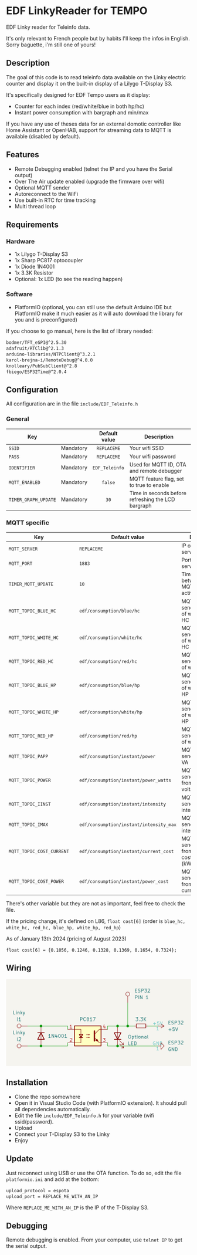 # EDF LinkyReader for TEMPO
EDF Linky reader for Teleinfo data.

It's only relevant to French people but by habits I'll keep the infos in English. Sorry baguette, i'm still one of yours!

## Description
The goal of this code is to read teleinfo data available on the Linky electric counter and display it on the built-in display of a Lilygo T-Display S3.

It's specifically designed for EDF Tempo users as it display:
- Counter for each index (red/white/blue in both hp/hc)
- Instant power consumption with bargraph and min/max

If you have any use of theses data for an external domotic controller like Home Assistant or OpenHAB, support for streaming data to MQTT is available (disabled by default).

## Features
- Remote Debugging enabled (telnet the IP and you have the Serial output)
- Over The Air update enabled (upgrade the firmware over wifi)
- Optional MQTT sender
- Autoreconnect to the WiFi
- Use built-in RTC for time tracking
- Multi thread loop

## Requirements

### Hardware
- 1x Lilygo T-Display S3
- 1x Sharp PC817 optocoupler
- 1x Diode 1N4001
- 1x 3.3K Resistor
- Optional: 1x LED (to see the reading happen)

### Software
- PlatformIO (optional, you can still use the default Arduino IDE but PlatformIO make it much easier as it will auto download the library for you and is preconfigured)

If you choose to go manual, here is the list of library needed:
```
bodmer/TFT_eSPI@^2.5.30
adafruit/RTClib@^2.1.3
arduino-libraries/NTPClient@^3.2.1
karol-brejna-i/RemoteDebug@^4.0.0
knolleary/PubSubClient@^2.8
fbiego/ESP32Time@^2.0.4
```

## Configuration

All configuration are in the file `include/EDF_Teleinfo.h`

### General

|Key||Default value|Description|
|---|:-:|:-:|---|
|`SSID`|Mandatory|`REPLACEME`|Your wifi SSID|
|`PASS`|Mandatory|`REPLACEME`|Your wifi password|
|`IDENTIFIER`|Mandatory|`EDF_Teleinfo`|Used for MQTT ID, OTA and remote debugger|
|`MQTT_ENABLED`|Mandatory|`false`|MQTT feature flag, set to true to enable|
|`TIMER_GRAPH_UPDATE`|Mandatory|`30`|Time in seconds before refreshing the LCD bargraph|

### MQTT specific

|Key||Default value|Description|
|---|:-:|---|---|
|`MQTT_SERVER`||`REPLACEME`|IP of the MQTT server|
|`MQTT_PORT`||`1883`|Port of the MQTT server|
|`TIMER_MQTT_UPDATE`||`10`|Time in seconds between each MQTT message if active|
|`MQTT_TOPIC_BLUE_HC`||`edf/consumption/blue/hc`|MQTT topic to send the counter of watts of blue HC
|`MQTT_TOPIC_WHITE_HC`||`edf/consumption/white/hc`|MQTT topic to send the counter of watts of white HC
|`MQTT_TOPIC_RED_HC`||`edf/consumption/red/hc`|MQTT topic to send the counter of watts of red HC
|`MQTT_TOPIC_BLUE_HP`||`edf/consumption/blue/hp`|MQTT topic to send the counter of watts of blue HP
|`MQTT_TOPIC_WHITE_HP`||`edf/consumption/white/hp`|MQTT topic to send the counter of watts of white HP
|`MQTT_TOPIC_RED_HP`||`edf/consumption/red/hp`|MQTT topic to send the counter of watts of red HP
|`MQTT_TOPIC_PAPP`||`edf/consumption/instant/power`|MQTT topic to send the Instant VA
|`MQTT_TOPIC_POWER`||`edf/consumption/instant/power_watts`|MQTT topic to send the value from Intensity * voltage (239)
|`MQTT_TOPIC_IINST`||`edf/consumption/instant/intensity`|MQTT topic to send the Instant intensity
|`MQTT_TOPIC_IMAX`||`edf/consumption/instant/intensity_max`|MQTT topic to send the Max intensity
|`MQTT_TOPIC_COST_CURRENT`||`edf/consumption/instant/current_cost`|MQTT topic to send the value from cost[power_index] (kWh price)
|`MQTT_TOPIC_COST_POWER`||`edf/consumption/instant/power_cost`|MQTT topic to send the value from power * current_cost

There's other variable but they are not as important, feel free to check the file.

If the pricing change, it's defined on L86, `float cost[6]` (order is `blue_hc, white_hc, red_hc, blue_hp, white_hp, red_hp`)

As of January 13th 2024 (pricing of August 2023)
```
float cost[6] = {0.1056, 0.1246, 0.1328, 0.1369, 0.1654, 0.7324};
```

## Wiring

![Schema](pic/schema.png)

## Installation

- Clone the repo somewhere
- Open it in Visual Studio Code (with PlatformIO extension). It should pull all dependencies automatically.
- Edit the file `include/EDF_Teleinfo.h` for your variable (wifi ssid/password).
- Upload
- Connect your T-Display S3 to the Linky
- Enjoy

## Update

Just reconnect using USB or use the OTA function. To do so, edit the file `platformio.ini` and add at the bottom:
```
upload_protocol = espota
upload_port = REPLACE_ME_WITH_AN_IP
```

Where `REPLACE_ME_WITH_AN_IP` is the IP of the T-Display S3.

## Debugging

Remote debugging is enabled. From your computer, use `telnet IP` to get the serial output.